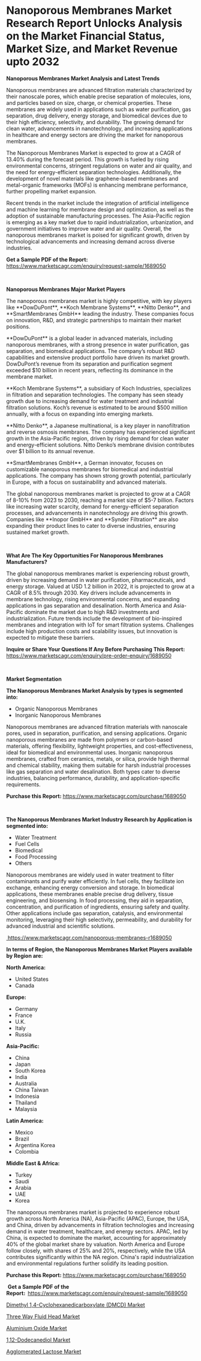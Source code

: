 <p><h1>Nanoporous Membranes Market Research Report Unlocks Analysis on the Market Financial Status, Market Size, and Market Revenue upto 2032</h1></p><p><strong>Nanoporous Membranes Market Analysis and Latest Trends</strong></p>
<p><p>Nanoporous membranes are advanced filtration materials characterized by their nanoscale pores, which enable precise separation of molecules, ions, and particles based on size, charge, or chemical properties. These membranes are widely used in applications such as water purification, gas separation, drug delivery, energy storage, and biomedical devices due to their high efficiency, selectivity, and durability. The growing demand for clean water, advancements in nanotechnology, and increasing applications in healthcare and energy sectors are driving the market for nanoporous membranes.</p><p>The Nanoporous Membranes Market is expected to grow at a CAGR of 13.40% during the forecast period. This growth is fueled by rising environmental concerns, stringent regulations on water and air quality, and the need for energy-efficient separation technologies. Additionally, the development of novel materials like graphene-based membranes and metal-organic frameworks (MOFs) is enhancing membrane performance, further propelling market expansion.</p><p>Recent trends in the market include the integration of artificial intelligence and machine learning for membrane design and optimization, as well as the adoption of sustainable manufacturing processes. The Asia-Pacific region is emerging as a key market due to rapid industrialization, urbanization, and government initiatives to improve water and air quality. Overall, the nanoporous membranes market is poised for significant growth, driven by technological advancements and increasing demand across diverse industries.</p></p>
<p><strong>Get a Sample PDF of the Report:&nbsp;</strong> <a href="https://www.marketscagr.com/enquiry/request-sample/1689050?utm_campaign=2014&utm_medium=2&utm_source=Github&utm_content=ia&utm_term=24012025&utm_id=nanoporous-membranes">https://www.marketscagr.com/enquiry/request-sample/1689050</a></p>
<p>&nbsp;</p>
<p><strong>Nanoporous Membranes Major Market Players</strong></p>
<p><p>The nanoporous membranes market is highly competitive, with key players like **DowDuPont**, **Koch Membrane Systems**, **Nitto Denko**, and **SmartMembranes GmbH** leading the industry. These companies focus on innovation, R&D, and strategic partnerships to maintain their market positions.</p><p>**DowDuPont** is a global leader in advanced materials, including nanoporous membranes, with a strong presence in water purification, gas separation, and biomedical applications. The company’s robust R&D capabilities and extensive product portfolio have driven its market growth. DowDuPont’s revenue from its separation and purification segment exceeded $10 billion in recent years, reflecting its dominance in the membrane market.</p><p>**Koch Membrane Systems**, a subsidiary of Koch Industries, specializes in filtration and separation technologies. The company has seen steady growth due to increasing demand for water treatment and industrial filtration solutions. Koch’s revenue is estimated to be around $500 million annually, with a focus on expanding into emerging markets.</p><p>**Nitto Denko**, a Japanese multinational, is a key player in nanofiltration and reverse osmosis membranes. The company has experienced significant growth in the Asia-Pacific region, driven by rising demand for clean water and energy-efficient solutions. Nitto Denko’s membrane division contributes over $1 billion to its annual revenue.</p><p>**SmartMembranes GmbH**, a German innovator, focuses on customizable nanoporous membranes for biomedical and industrial applications. The company has shown strong growth potential, particularly in Europe, with a focus on sustainability and advanced materials.</p><p>The global nanoporous membranes market is projected to grow at a CAGR of 8-10% from 2023 to 2030, reaching a market size of $5-7 billion. Factors like increasing water scarcity, demand for energy-efficient separation processes, and advancements in nanotechnology are driving this growth. Companies like **Inopor GmbH** and **Synder Filtration** are also expanding their product lines to cater to diverse industries, ensuring sustained market growth.</p></p>
<p>&nbsp;</p>
<p><strong>What Are The Key Opportunities For Nanoporous Membranes Manufacturers?</strong></p>
<p><p>The global nanoporous membranes market is experiencing robust growth, driven by increasing demand in water purification, pharmaceuticals, and energy storage. Valued at USD 1.2 billion in 2022, it is projected to grow at a CAGR of 8.5% through 2030. Key drivers include advancements in membrane technology, rising environmental concerns, and expanding applications in gas separation and desalination. North America and Asia-Pacific dominate the market due to high R&D investments and industrialization. Future trends include the development of bio-inspired membranes and integration with IoT for smart filtration systems. Challenges include high production costs and scalability issues, but innovation is expected to mitigate these barriers.</p></p>
<p><strong>Inquire or Share Your Questions If Any Before Purchasing This Report:</strong> <a href="https://www.marketscagr.com/enquiry/pre-order-enquiry/1689050?utm_campaign=2014&utm_medium=2&utm_source=Github&utm_content=ia&utm_term=24012025&utm_id=nanoporous-membranes">https://www.marketscagr.com/enquiry/pre-order-enquiry/1689050</a></p>
<p>&nbsp;</p>
<p><strong>Market Segmentation</strong></p>
<p><strong>The Nanoporous Membranes Market Analysis by types is segmented into:</strong></p>
<p><ul><li>Organic Nanoporous Membranes</li><li>Inorganic Nanoporous Membranes</li></ul></p>
<p><p>Nanoporous membranes are advanced filtration materials with nanoscale pores, used in separation, purification, and sensing applications. Organic nanoporous membranes are made from polymers or carbon-based materials, offering flexibility, lightweight properties, and cost-effectiveness, ideal for biomedical and environmental uses. Inorganic nanoporous membranes, crafted from ceramics, metals, or silica, provide high thermal and chemical stability, making them suitable for harsh industrial processes like gas separation and water desalination. Both types cater to diverse industries, balancing performance, durability, and application-specific requirements.</p></p>
<p><strong>Purchase this Report:&nbsp;</strong><a href="https://www.marketscagr.com/purchase/1689050?utm_campaign=2014&utm_medium=2&utm_source=Github&utm_content=ia&utm_term=24012025&utm_id=nanoporous-membranes">https://www.marketscagr.com/purchase/1689050</a></p>
<p>&nbsp;</p>
<p><strong>The Nanoporous Membranes Market Industry Research by Application is segmented into:</strong></p>
<p><ul><li>Water Treatment</li><li>Fuel Cells</li><li>Biomedical</li><li>Food Processing</li><li>Others</li></ul></p>
<p><p>Nanoporous membranes are widely used in water treatment to filter contaminants and purify water efficiently. In fuel cells, they facilitate ion exchange, enhancing energy conversion and storage. In biomedical applications, these membranes enable precise drug delivery, tissue engineering, and biosensing. In food processing, they aid in separation, concentration, and purification of ingredients, ensuring safety and quality. Other applications include gas separation, catalysis, and environmental monitoring, leveraging their high selectivity, permeability, and durability for advanced industrial and scientific solutions.</p></p>
<p><a href="https://www.marketscagr.com/nanoporous-membranes-r1689050?utm_campaign=2014&utm_medium=2&utm_source=Github&utm_content=ia&utm_term=24012025&utm_id=nanoporous-membranes">&nbsp;https://www.marketscagr.com/nanoporous-membranes-r1689050</a></p>
<p><strong>In terms of Region, the Nanoporous Membranes Market Players available by Region are:</strong></p>
<p>
    <p> <strong> North America: </strong>
        <ul>
            <li>United States</li>
            <li>Canada</li>
        </ul>
        </p> 
    <p> <strong> Europe: </strong>
        <ul>
            <li>Germany</li>
            <li>France</li>
            <li>U.K.</li>
            <li>Italy</li>
            <li>Russia</li>
        </ul>
        </p> 
    <p> <strong> Asia-Pacific: </strong>
        <ul>
            <li>China</li>
            <li>Japan</li>
            <li>South Korea</li>
            <li>India</li>
            <li>Australia</li>
            <li>China Taiwan</li>
            <li>Indonesia</li>
            <li>Thailand</li>
            <li>Malaysia</li>
        </ul>
        </p> 
    <p> <strong> Latin America: </strong>
        <ul>
            <li>Mexico</li>
            <li>Brazil</li>
            <li>Argentina Korea</li>
            <li>Colombia</li>
        </ul>
        </p> 
    <p> <strong> Middle East & Africa: </strong>
        <ul>
            <li>Turkey</li>
            <li>Saudi</li>
            <li>Arabia</li>
            <li>UAE</li>
            <li>Korea</li>
        </ul>
    </p>
    </p>
<p><p>The nanoporous membranes market is projected to experience robust growth across North America (NA), Asia-Pacific (APAC), Europe, the USA, and China, driven by advancements in filtration technologies and increasing demand in water treatment, healthcare, and energy sectors. APAC, led by China, is expected to dominate the market, accounting for approximately 40% of the global market share by valuation. North America and Europe follow closely, with shares of 25% and 20%, respectively, while the USA contributes significantly within the NA region. China's rapid industrialization and environmental regulations further solidify its leading position.</p></p>
<p><strong>Purchase this Report: </strong><a href="https://www.marketscagr.com/purchase/1689050?utm_campaign=2014&utm_medium=2&utm_source=Github&utm_content=ia&utm_term=24012025&utm_id=nanoporous-membranes">https://www.marketscagr.com/purchase/1689050</a></p>
<p>&nbsp;<strong>Get a Sample PDF of the Report:&nbsp;&nbsp;</strong><a href="https://www.marketscagr.com/enquiry/request-sample/1689050?utm_campaign=2014&utm_medium=2&utm_source=Github&utm_content=ia&utm_term=24012025&utm_id=nanoporous-membranes">https://www.marketscagr.com/enquiry/request-sample/1689050</a></p>
<p><strong></strong></p>
<p><p><a href="https://www.linkedin.com/pulse/disruption-innovation-dimethyl-14-cyclohexanedicarboxylate-3bz6e?utm_campaign=2014&utm_medium=2&utm_source=Github&utm_content=ia&utm_term=24012025&utm_id=nanoporous-membranes">Dimethyl 1,4-Cyclohexanedicarboxylate (DMCD) Market</a></p><p><a href="https://www.linkedin.com/pulse/three-way-fluid-head-market-size-expected-grow-42-cagr-q2kke?utm_campaign=2014&utm_medium=2&utm_source=Github&utm_content=ia&utm_term=24012025&utm_id=nanoporous-membranes">Three Way Fluid Head Market</a></p><p><a href="https://github.com/YashRP12/Market-Research-Report-List-7/blob/main/aluminium-oxide-market.md?utm_campaign=2014&utm_medium=2&utm_source=Github&utm_content=ia&utm_term=24012025&utm_id=nanoporous-membranes">Aluminium Oxide Market</a></p><p><a href="https://www.linkedin.com/pulse/global-112-dodecanediol-market-size-2025-2032-technology-t0igc?utm_campaign=2014&utm_medium=2&utm_source=Github&utm_content=ia&utm_term=24012025&utm_id=nanoporous-membranes">1,12-Dodecanediol Market</a></p><p><a href="https://www.linkedin.com/pulse/agglomerated-lactose-market-structure-size-analysis-cagr-nyaqc?utm_campaign=2014&utm_medium=2&utm_source=Github&utm_content=ia&utm_term=24012025&utm_id=nanoporous-membranes">Agglomerated Lactose Market</a></p></p>